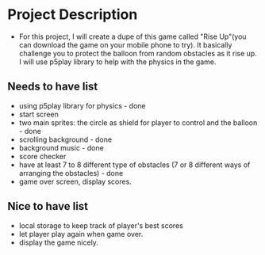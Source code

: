 # Project Description
- For this project, I will create a dupe of this game called "Rise Up"(you can download the game on your mobile phone to try). It basically challenge you to protect the balloon from random obstacles as it rise up. I will use p5play library to help with the physics in the game.


## Needs to have list
- using p5play library for physics - done
- start screen
- two main sprites: the circle as shield for player to control and the balloon - done 
- scrolling background - done
- background music - done 
- score checker
- have at least 7 to 8 different type of obstacles (7 or 8 different ways of arranging the obstacles) - done
- game over screen, display scores.


## Nice to have list
- local storage to keep track of player's best scores
- let player play again when game over.
- display the game nicely.
